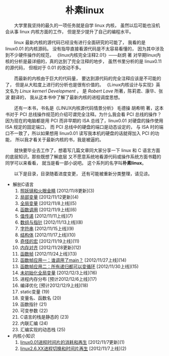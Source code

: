 ﻿<a name="top"></a>

<h1 align="center"><b>朴素linux</b></h1>

　　大学里我坚持的最久的一项任务就是自学 linux 内核，
虽然以后可能也没机会从事 linux 内核方面的工作，
但是至少提升了自己的编程水平。

　　linux 最新内核的源代码已经没有进行全面研究的可能了，
我看的是 linux0.01 的内核源码。
没有指导直接看源代码是不太容易看懂的，
因为其中涉及到不少硬件操作的规范，
《linux内核完全注释2.01》——赵炯 著 
对早期linux内核的分析是最详细的，真的达到了完全注释的地步，
虽然书里分析的是 linux0.11 的源代码，
但相对于 0.01 的改动不多。

　　而最新的内核由于巨大的代码量，
要达到源代码的完全注释应该是不可能的了，
但是从大粒度上进行的分析也是很有价值的。
《Linux内核设计与实现》英文名为 
*Linux kernerl Development* ，
是 *Robert Love* 所著，陈莉君、康华、张波 翻译的，
我从这本书中了解了最新内核的进程调度思想。

　　还有一本书，书名是《LINUX内核源代码情景分析》 
毛德操 胡希明 著，这本书对于 PCI 
总线操作规范的介绍可谓完全注释。为什么我会看 PCI 
总线的操作？因为现在的电脑都是用 PCI 而非早期的 ISA 
总线了，linux0.01 对硬盘的操作使用 ISA 规定的固定端口，
而 PCI 总线中的硬盘的端口是动态设定的，
与 ISA 时的端口不一致了，所以如果想用 linux0.01 
读写我本机的硬盘的话就得加入 PCI 的功能，
所以我才看关于最新内核的书，我是被逼的。

　　就快要毕业去工作了，想着写几篇文章同大家分享一下 
linux 和 C 语言方面的底层知识。那些既想了解底层
又不愿意系统地看源代码或操作系统方面书籍的同学可以来看看，
就当是看一部小说吧。
这个系列的名字叫<b>朴素linux</b>。

　　以下是目录，目录随着进度变更，
还有可能被重新分类整理，请见谅。

<a name="content"></a>

* 解剖C语言
	1. [照妖镜和火眼金睛](https://github.com/1184893257/simplelinux/blob/master/gcc.md#top) \[2012/11/8更新](3)
	2. [局部变量](https://github.com/1184893257/simplelinux/blob/master/localvar.md#top) \[2012/11/12更新](4)
	3. [全局变量](https://github.com/1184893257/simplelinux/blob/master/globalvar.md#top) \[2012/11/8上线](5)
	4. [函数调用](https://github.com/1184893257/simplelinux/blob/master/call.md#top) \[2012/11/9上线](6)
	5. [值传递](https://github.com/1184893257/simplelinux/blob/master/byval.md#top) \[2012/11/11上线](7)
	6. [数组与指针](https://github.com/1184893257/simplelinux/blob/master/array.md#top) \[2012/11/13上线](8)
	7. [字符串](https://github.com/1184893257/simplelinux/blob/master/string.md#top) \[2012/11/15上线](9)
	8. [结构体](https://github.com/1184893257/simplelinux/blob/master/struct.md#top) \[2012/11/17上线](10)
	9. [奇怪的宏](https://github.com/1184893257/simplelinux/blob/master/macro.md#top) \[2012/11/19上线](11)
	10. [内存对齐](https://github.com/1184893257/simplelinux/blob/master/align.md#top) \[2012/11/28更新](12)
	11. [函数帧](https://github.com/1184893257/simplelinux/blob/master/frame.md#top) \[2012/11/24上线](13)
	12. [函数帧应用一：谁调用了main？](https://github.com/1184893257/simplelinux/blob/master/main.md#top) \[2012/11/27上线](14)
	13. [函数帧应用二：所有递归都可以变循环](https://github.com/1184893257/simplelinux/blob/master/recur.md#top) \[2012/11/30上线](15)
	14. [未初始化全局变量](https://github.com/1184893257/simplelinux/blob/master/bss.md#top) \[2012/12/3上线](16)
	15. 进程内存分布 \[预计2012/12/6上线](17)
	16. 编译优化 \[预计2012/12/9上线](18)
	17. static变量 (19)
	18. 变量名、函数名 (20)
	19. 函数指针 (21)
	20. 可变参数 (22)
	21. C语言的栈是静态的 (23)
	22. 内联汇编 (24)
	23. 汇编实现的动态栈 (25)
* 内核小知识
	1. [linux0.01进程时间片的消耗和再生](https://github.com/1184893257/simplelinux/blob/master/process0.01.md#top) \[2012/11/7更新](1)
	2. [linux2.6.XX进程切换和时间片再生](https://github.com/1184893257/simplelinux/blob/master/process2.6.md#top) \[2012/11/7上线](2)
